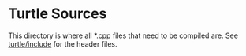 # Turtle Sources

This directory is where all *.cpp files that need to be compiled are. See [turtle/include](https://github.com/angeletakis/turtle/include) for the header files.
